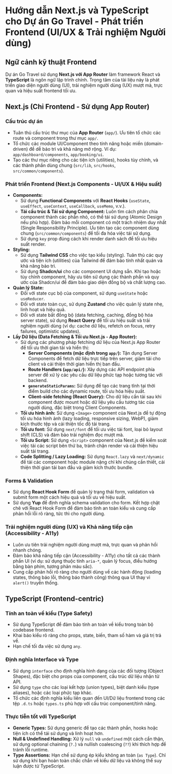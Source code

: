 # Hướng dẫn Next.js và TypeScript cho Dự án Go Travel - Phát triển Frontend (UI/UX & Trải nghiệm Người dùng)

## Ngữ cảnh kỹ thuật Frontend

Dự án Go Travel sử dụng **Next.js với App Router** làm framework React và **TypeScript** là ngôn ngữ lập trình chính. Trọng tâm của tài liệu này là phát triển giao diện người dùng (UI), trải nghiệm người dùng (UX) mượt mà, trực quan và hiệu suất frontend tối ưu.

## Next.js (Chỉ Frontend - Sử dụng App Router)

### Cấu trúc dự án
-   Tuân thủ cấu trúc thư mục của **App Router** (`app/`). Ưu tiên tổ chức các route và component trong thư mục `app/`.
-   Tổ chức các module UI/Component theo tính năng hoặc miền (domain-driven) để dễ bảo trì và khả năng mở rộng. Ví dụ: `app/dashboard/components`, `app/booking/ui`.
-   Tạo các thư mục riêng cho các tiện ích (utilities), hooks tùy chỉnh, và các thành phần dùng chung (`src/lib`, `src/hooks`, `src/common/components`).

### Phát triển Frontend (Next.js Components - UI/UX & Hiệu suất)
-   **Components:**
    -   Sử dụng **Functional Components** với **React Hooks** (`useState`, `useEffect`, `useContext`, `useCallback`, `useMemo`, v.v.).
    -   **Tái cấu trúc & Tái sử dụng Component:** Luôn tìm cách phân chia component thành các phần nhỏ, có thể tái sử dụng (Atomic Design nếu phù hợp). Đảm bảo mỗi component có một trách nhiệm duy nhất (Single Responsibility Principle). Ưu tiên tạo các component dùng chung (`src/common/components`) để tối đa hóa việc tái sử dụng.
    -   Sử dụng `key` prop đúng cách khi render danh sách để tối ưu hiệu suất render.
-   **Styling:**
    -   Sử dụng **Tailwind CSS** cho việc tạo kiểu (styling). Tuân thủ các quy ước và tiện ích (utilities) của Tailwind để đảm bảo tính nhất quán và khả năng bảo trì.
    -   Sử dụng **Shadcn/ui** cho các component UI dựng sẵn. Khi tạo hoặc tùy chỉnh component, hãy ưu tiên sử dụng các thành phần và quy ước của Shadcn/ui để đảm bảo giao diện đồng bộ và chất lượng cao.
-   **Quản lý State:**
    -   Đối với state cục bộ của component, sử dụng `useState` hoặc `useReducer`.
    -   Đối với state toàn cục, sử dụng **Zustand** cho việc quản lý state nhẹ, linh hoạt và hiệu quả.
    -   Đối với state bất đồng bộ (data fetching, caching, đồng bộ hóa server state), sử dụng **React Query** để tối ưu hiệu suất và trải nghiệm người dùng (ví dụ: cache dữ liệu, refetch on focus, retry failures, optimistic updates).
-   **Lấy Dữ liệu (Data Fetching & Tối ưu Next.js - App Router):**
    -   Sử dụng các phương pháp fetching dữ liệu của Next.js App Router để tối ưu thời gian tải và hiển thị:
        -   **Server Components (mặc định trong `app/`):** Tận dụng Server Components để fetch dữ liệu trực tiếp trên server, giảm tải cho client và cải thiện thời gian hiển thị ban đầu.
        -   **Route Handlers (`app/api/`):** Xây dựng các API endpoint phía server để xử lý các yêu cầu dữ liệu phức tạp hoặc tương tác với backend.
        -   **`generateStaticParams`:** Sử dụng để tạo các trang tĩnh tại thời điểm build cho các dynamic route, tối ưu hóa hiệu suất.
        -   **Client-side fetching (React Query):** Cho dữ liệu cần tải sau khi component được mount hoặc dữ liệu yêu cầu tương tác của người dùng, đặc biệt trong Client Components.
    -   **Tối ưu hình ảnh:** Sử dụng `<Image>` component của Next.js để tự động tối ưu hóa hình ảnh (lazy loading, responsive sizing, WebP), giảm kích thước tệp và cải thiện tốc độ tải trang.
    -   **Tối ưu font:** Sử dụng `next/font` để tối ưu việc tải font, loại bỏ layout shift (CLS) và đảm bảo trải nghiệm đọc mượt mà.
    -   **Tối ưu Script:** Sử dụng `<Script>` component của Next.js để kiểm soát việc tải các script bên thứ ba, tránh chặn render và cải thiện hiệu suất tải trang.
    -   **Code Splitting / Lazy Loading:** Sử dụng `React.lazy` và `next/dynamic` để tải các component hoặc module nặng chỉ khi chúng cần thiết, cải thiện thời gian tải ban đầu và giảm kích thước bundle.

### Forms & Validation
-   Sử dụng **React Hook Form** để quản lý trạng thái form, validation và submit form một cách hiệu quả và tối ưu về hiệu suất.
-   Sử dụng **Yup** để định nghĩa schema validation cho form. Kết hợp chặt chẽ với React Hook Form để đảm bảo tính an toàn kiểu và cung cấp phản hồi lỗi rõ ràng, tức thì cho người dùng.

### Trải nghiệm người dùng (UX) và Khả năng tiếp cận (Accessibility - A11y)
-   Luôn ưu tiên trải nghiệm người dùng mượt mà, trực quan và phản hồi nhanh chóng.
-   Đảm bảo khả năng tiếp cận (Accessibility - A11y) cho tất cả các thành phần UI (ví dụ: sử dụng thuộc tính `aria-*`, quản lý focus, điều hướng bằng bàn phím, tương phản màu sắc).
-   Cung cấp phản hồi rõ ràng cho người dùng về các hành động (loading states, thông báo lỗi, thông báo thành công) thông qua UI thay vì `alert()` truyền thống.

## TypeScript (Frontend-centric)

### Tính an toàn về kiểu (Type Safety)
-   Sử dụng TypeScript để đảm bảo tính an toàn về kiểu trong toàn bộ codebase frontend.
-   Khai báo kiểu rõ ràng cho props, state, biến, tham số hàm và giá trị trả về.
-   Hạn chế tối đa việc sử dụng `any`.

### Định nghĩa Interface và Type
-   Sử dụng `interface` cho định nghĩa hình dạng của các đối tượng (Object Shapes), đặc biệt cho props của component, cấu trúc dữ liệu nhận từ API.
-   Sử dụng `type` cho các loại kết hợp (union types), biệt danh kiểu (type aliases), hoặc các loại phức tạp khác.
-   Tổ chức các định nghĩa kiểu liên quan đến UI/Dữ liệu frontend trong các tệp `.d.ts` hoặc `types.ts` phù hợp với cấu trúc component/tính năng.

### Thực tiễn tốt với TypeScript
-   **Generic Types:** Sử dụng generic để tạo các thành phần, hooks hoặc tiện ích có thể tái sử dụng và linh hoạt hơn.
-   **Null & Undefined Handling:** Xử lý `null` và `undefined` một cách cẩn thận, sử dụng optional chaining (`?.`) và nullish coalescing (`??`) khi thích hợp để tránh lỗi runtime.
-   **Type Assertions:** Hạn chế sử dụng ép kiểu không an toàn (`as Type`). Chỉ sử dụng khi bạn hoàn toàn chắc chắn về kiểu dữ liệu và không thể suy luận được từ TypeScript.
